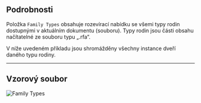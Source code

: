 ## Podrobnosti
Položka `Family Types` obsahuje rozevírací nabídku se všemi typy rodin dostupnými v aktuálním dokumentu (souboru). Typy rodin jsou části obsahu načítatelné ze souboru typu „.rfa“.

V níže uvedeném příkladu jsou shromážděny všechny instance dveří daného typu rodiny.
___
## Vzorový soubor

![Family Types](./DSRevitNodesUI.FamilyTypes_img.jpg)
